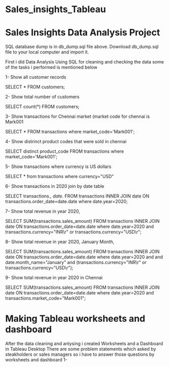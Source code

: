 # Sales_insights_Tableau

# Sales Insights Data Analysis Project
SQL database dump is in db_dump.sql file above. Download db_dump.sql file to your local computer and import it.

First i did Data Analysis Using SQL for cleaning and checking the data some of the tasks i performed is mentioned below

1- Show all customer records

   SELECT * FROM customers;

2- Show total number of customers

   SELECT count(*) FROM customers;

3- Show transactions for Chennai market (market code for chennai is Mark001

   SELECT * FROM transactions where market_code='Mark001';

4- Show distrinct product codes that were sold in chennai

   SELECT distinct product_code FROM transactions where market_code='Mark001';

5- Show transactions where currency is US dollars

   SELECT * from transactions where currency="USD"

6- Show transactions in 2020 join by date table

   SELECT transactions.*, date.* FROM transactions INNER JOIN date ON transactions.order_date=date.date where date.year=2020;

7- Show total revenue in year 2020,

   SELECT SUM(transactions.sales_amount) FROM transactions INNER JOIN date ON transactions.order_date=date.date where date.year=2020 and transactions.currency="INR\r" or transactions.currency="USD\r";

8- Show total revenue in year 2020, January Month,

   SELECT SUM(transactions.sales_amount) FROM transactions INNER JOIN date ON transactions.order_date=date.date where date.year=2020 and and date.month_name="January" and (transactions.currency="INR\r" or transactions.currency="USD\r");

9- Show total revenue in year 2020 in Chennai

   SELECT SUM(transactions.sales_amount) FROM transactions INNER JOIN date ON transactions.order_date=date.date where date.year=2020 and transactions.market_code="Mark001";

# Making Tableau worksheets and dashboard
After the data cleaning and anlysing i created Worksheets and a Dashboard in Tableau Desktop
There are some problem statements which asked by steakholders or sales managers so i have to answer those questions by worksheets and dashboard
1- 
